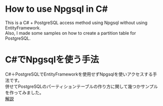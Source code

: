 # How to use Npgsql in C#
This is a C# + PostgreSQL access method using Npgsql without using EntityFramework.    
Also, I made some samples on how to create a partition table for PostgreSQL.  

# C#でNpgsqlを使う手法
C#＋PostgreSQLでEntityFrameworkを使用せずNpgsqlを使いアクセスする手法です。  
併せてPostgreSQLのパーティションテーブルの作り方に関して幾つかサンプルを作ってみました。  
[解説](https://www.nabehiro.net/search/label/Npgsql)
